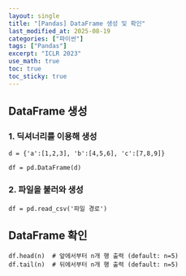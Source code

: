 ```yaml
---
layout: single
title: "[Pandas] DataFrame 생성 및 확인"
last_modified_at: 2025-08-19
categories: ["파이썬"]
tags: ["Pandas"]
excerpt: "ICLR 2023"
use_math: true
toc: true
toc_sticky: true
---
```


## DataFrame 생성

### 1. 딕셔너리를 이용해 생성

```
d = {'a':[1,2,3], 'b':[4,5,6], 'c':[7,8,9]}

df = pd.DataFrame(d)
```

### 2. 파일을 불러와 생성

```
df = pd.read_csv('파일 경로')
```

## DataFrame 확인

```
df.head(n)  # 앞에서부터 n개 행 출력 (default: n=5)
df.tail(n)  # 뒤에서부터 n개 행 출력 (default: n=5)
```

